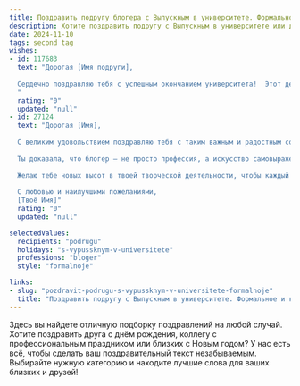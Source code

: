 ```yaml
---
title: Поздравить подругу блогера с Выпускным в университете. Формальное и красивое
description: Хотите поздравить подругу с Выпускным в университете или другим праздником? Наш ИИ создаст незабываемое поздравление, а вы обязательно выделитесь среди других.  
date: 2024-11-10
tags: second tag
wishes:
- id: 117683
  text: "Дорогая [Имя подруги],
  
  Сердечно поздравляю тебя с успешным окончанием университета!  Этот день знаменует собой не только завершение важного этапа в твоей жизни, но и начало яркого пути блогера.  Желаю тебе невероятных успехов в твоей карьере, креативных идей,  верных подписчиков и  огромного вдохновения для создания  уникального и запоминающегося контента. Пусть твой талант и трудолюбие приведут тебя к вершинам успеха!  С праздником!
  "
  rating: "0"
  updated: "null"
- id: 27124
  text: "Дорогая [Имя],
  
  С великим удовольствием поздравляю тебя с таким важным и радостным событием – твоим выпускным в университете! Этот день стал возможен благодаря твоему упорству, трудолюбию и неиссякаемой энергии, которую ты вкладывала в каждый свой шаг.
  
  Ты доказала, что блогер – не просто профессия, а искусство самовыражения и общения с миром. Твои истории вдохновляют и учат, а твои взгляды на жизнь делают мир ярче и интереснее.
  
  Желаю тебе новых высот в твоей творческой деятельности, чтобы каждый твой пост был откровением, а каждый твой проект – свершением мечты. Пусть твоя дорога будет полна успехов, радости и новых друзей, которые станут частью твоей удивительной истории.
  
  С любовью и наилучшими пожеланиями,
  [Твоё Имя]"
  rating: "0"
  updated: "null"

selectedValues:
  recipients: "podrugu"
  holidays: "s-vypussknym-v-universitete"
  professions: "bloger"
  style: "formalnoje"

links:
- slug: "pozdravit-podrugu-s-vypussknym-v-universitete-formalnoje"
  title: "Поздравить подругу с Выпускным в университете. Формальное и красивое"
---
```


Здесь вы найдете отличную подборку поздравлений на любой случай.
Хотите поздравить друга с днём рождения, коллегу с профессиональным праздником или близких с Новым годом? У нас есть всё, чтобы сделать ваш поздравительный текст незабываемым. Выбирайте нужную категорию и находите лучшие слова для ваших близких и друзей!
